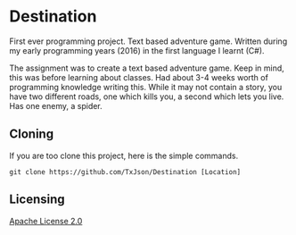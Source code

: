 # Destination
First ever programming project. Text based adventure game. Written during
my early programming years (2016) in the first language I learnt (C#).

The assignment was to create a text based adventure game. Keep in mind, this was before learning about classes.
Had about 3-4 weeks worth of programming knowledge writing this.
While it may not contain a story, you have two different roads, one which kills you, a second which lets you live.
Has one enemy, a spider.

## Cloning
If you are too clone this project, here is the simple commands.
```
git clone https://github.com/TxJson/Destination [Location]
```

## Licensing
[Apache License 2.0](https://github.com/TxJson/BirdNet/blob/master/LICENSE)
